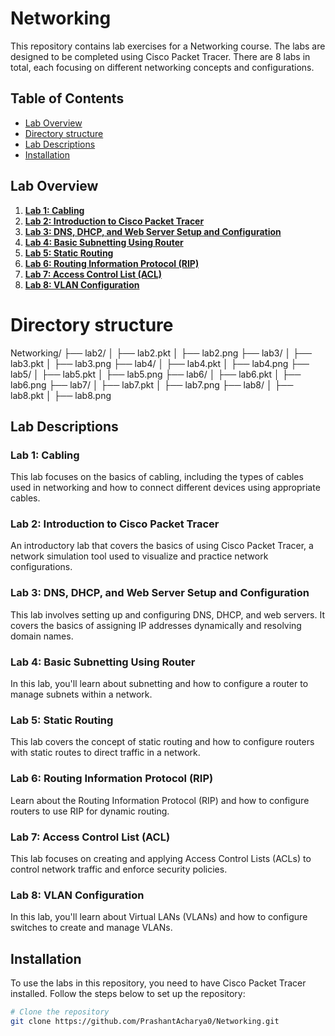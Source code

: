 # Networking

This repository contains lab exercises for a Networking course. The labs are designed to be completed using Cisco Packet Tracer. There are 8 labs in total, each focusing on different networking concepts and configurations.

## Table of Contents

- [Lab Overview](#lab-overview)
- [Directory structure](#Directory-structure)
- [Lab Descriptions](#lab-descriptions)
- [Installation](#installation)


## Lab Overview

1. **[Lab 1: Cabling](lab1)**
2. **[Lab 2: Introduction to Cisco Packet Tracer](lab2)**
3. **[Lab 3: DNS, DHCP, and Web Server Setup and Configuration](lab3)**
4. **[Lab 4: Basic Subnetting Using Router](lab4)**
5. **[Lab 5: Static Routing](lab5)**
6. **[Lab 6: Routing Information Protocol (RIP)](lab6)**
7. **[Lab 7: Access Control List (ACL)](lab7)**
8. **[Lab 8: VLAN Configuration](lab8)**

# Directory structure
Networking/
├── lab2/
│   ├── lab2.pkt
│   ├── lab2.png
├── lab3/
│   ├── lab3.pkt
│   ├── lab3.png
├── lab4/
│   ├── lab4.pkt
│   ├── lab4.png
├── lab5/
│   ├── lab5.pkt
│   ├── lab5.png
├── lab6/
│   ├── lab6.pkt
│   ├── lab6.png
├── lab7/
│   ├── lab7.pkt
│   ├── lab7.png
├── lab8/
│   ├── lab8.pkt
│   ├── lab8.png

## Lab Descriptions

### Lab 1: Cabling
This lab focuses on the basics of cabling, including the types of cables used in networking and how to connect different devices using appropriate cables.

### Lab 2: Introduction to Cisco Packet Tracer
An introductory lab that covers the basics of using Cisco Packet Tracer, a network simulation tool used to visualize and practice network configurations.

### Lab 3: DNS, DHCP, and Web Server Setup and Configuration
This lab involves setting up and configuring DNS, DHCP, and web servers. It covers the basics of assigning IP addresses dynamically and resolving domain names.

### Lab 4: Basic Subnetting Using Router
In this lab, you'll learn about subnetting and how to configure a router to manage subnets within a network.

### Lab 5: Static Routing
This lab covers the concept of static routing and how to configure routers with static routes to direct traffic in a network.

### Lab 6: Routing Information Protocol (RIP)
Learn about the Routing Information Protocol (RIP) and how to configure routers to use RIP for dynamic routing.

### Lab 7: Access Control List (ACL)
This lab focuses on creating and applying Access Control Lists (ACLs) to control network traffic and enforce security policies.

### Lab 8: VLAN Configuration
In this lab, you'll learn about Virtual LANs (VLANs) and how to configure switches to create and manage VLANs.

## Installation

To use the labs in this repository, you need to have Cisco Packet Tracer installed. Follow the steps below to set up the repository:

```bash
# Clone the repository
git clone https://github.com/PrashantAcharya0/Networking.git

